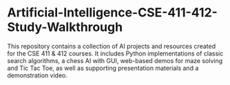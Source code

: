 # Artificial-Intelligence-CSE-411-412-Study-Walkthrough
This repository contains a collection of AI projects and  resources created for the CSE 411 &amp; 412 courses. It includes  Python implementations of classic search algorithms, a chess AI  with GUI, web-based demos for maze solving and Tic Tac Toe, as  well as supporting presentation materials and a demonstration  video.

